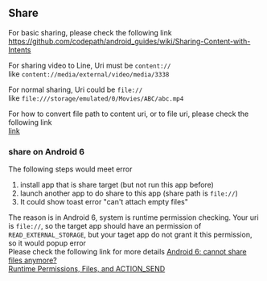 ## Share

For basic sharing, please check the following link  
https://github.com/codepath/android_guides/wiki/Sharing-Content-with-Intents

For sharing video to Line, Uri must be `content://`  
like `content://media/external/video/media/3338`  

For normal sharing, Uri could be `file://`  
like `file:///storage/emulated/0/Movies/ABC/abc.mp4`

For how to convert file path to content uri, or to file uri, please check the following link  
[link](./share/README.md)

### share on Android 6
The following steps would meet error
1. install app that is share target (but not run this app before)
2. launch another app to do share to this app (share path is `file://`)
3. It could show toast error "can't attach empty files"

The reason is in Android 6, system is runtime permission checking. Your uri is `file://`, so the target app should have an permission of `READ_EXTERNAL_STORAGE`, but your taget app do not grant it this permission, so it would popup error  
Please check the following link for more details
[Android 6: cannot share files anymore?](http://stackoverflow.com/questions/32981194/android-6-cannot-share-files-anymore)  
[Runtime Permissions, Files, and ACTION_SEND](https://commonsware.com/blog/2015/10/07/runtime-permissions-files-action-send.html)
